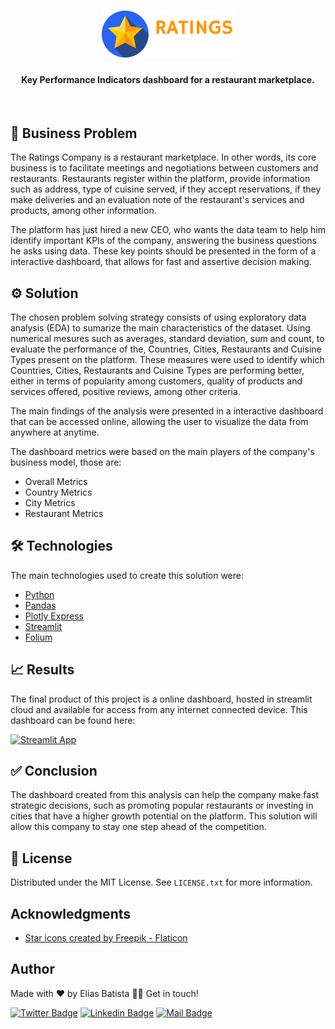 
<h1 align="center">
    <img alt="Restaurants Dashboard" src="./img/logo.png" />
</h1>

<h4>
<p align="center">Key Performance Indicators dashboard for a restaurant marketplace.</p>
</h4>
<br>

## 🏬 Business Problem

The Ratings Company is a restaurant marketplace. In other words, its core business is to facilitate meetings and negotiations between customers and restaurants. Restaurants register within the platform, provide information such as address, type of cuisine served, if they accept reservations, if they make deliveries and an evaluation note of the restaurant's services and products, among other information.

The platform has just hired a new CEO, who wants the data team to help him identify important KPIs of the company, answering the business questions he asks using data. These key points should be presented in the form of a interactive dashboard, that allows for fast and assertive decision making.

## ⚙️ Solution

The chosen problem solving strategy consists of using exploratory data analysis (EDA) to sumarize the main characteristics of the dataset. Using numerical mesures such as averages, standard deviation, sum and count, to evaluate the performance of the, Countries, Cities, Restaurants and Cuisine Types present on the platform. These measures were used to identify which Countries, Cities, Restaurants and Cuisine Types are performing better, either in terms of popularity among customers, quality of products and services offered, positive reviews, among other criteria. 

The main findings of the analysis were presented in a interactive dashboard that can be accessed online, allowing the user to visualize the data from anywhere at anytime. 

The dashboard metrics were based on the main players of the company's business model, those are:

- Overall Metrics
- Country Metrics
- City Metrics
- Restaurant Metrics

## 🛠️ Technologies
The main technologies used to create this solution were:

- [Python](https://www.python.org/)
- [Pandas](https://pandas.pydata.org/)
- [Plotly Express](https://plotly.com/python/plotly-express/)
- [Streamlit](https://streamlit.io/)
- [Folium](https://python-visualization.github.io/folium/)

## 📈 Results

The final product of this project is a online dashboard, hosted in streamlit cloud and available for access from any internet connected device. This dashboard can be found here:

[![Streamlit App](https://static.streamlit.io/badges/streamlit_badge_black_white.svg)](https://ratings-dashboard.streamlit.app/)

## ✅ Conclusion

The dashboard created from this analysis can help the company make fast strategic decisions, such as promoting popular restaurants or investing in cities that have a higher growth potential on the platform. This solution will allow this company to stay one step ahead of the competition.

## 📄 License
Distributed under the MIT License. See `LICENSE.txt` for more information.

##  Acknowledgments

- [Star icons created by Freepik - Flaticon](https://www.flaticon.com/free-icons/star)

## Author
Made with ❤️ by Elias Batista 👋🏽 Get in touch!

[![Twitter Badge](https://img.shields.io/badge/-@eliasbatista-1ca0f1?style=flat-square&labelColor=1ca0f1&logo=twitter&logoColor=white&link=https://twitter.com/eliasbatista)](https://twitter.com/eliasbatista) [![Linkedin Badge](https://img.shields.io/badge/-Elias-blue?style=flat-square&logo=Linkedin&logoColor=white&link=https://www.linkedin.com/in/eliasbatistasouza/)](https://www.linkedin.com/in/eliasbatistasouza/) 
[![Mail Badge](https://img.shields.io/badge/-contato@eliasbatista.com-c14438?style=flat-square&logo=Gmail&logoColor=white&link=mailto:contato@eliasbatista.com)](mailto:contato@eliasbatista.com)